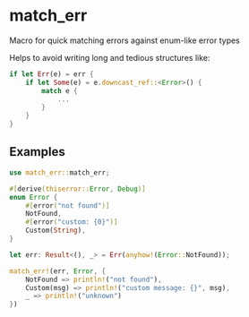 # match_err

Macro for quick matching errors against enum-like error types

Helps to avoid writing long and tedious structures like:
```rust
if let Err(e) = err {
    if let Some(e) = e.downcast_ref::<Error>() {
        match e {
            ...
        }
    }
}
```

## Examples

```rust
use match_err::match_err;

#[derive(thiserror::Error, Debug)]
enum Error {
    #[error("not found")]
    NotFound,
    #[error("custom: {0}")]
    Custom(String),
}

let err: Result<(), _> = Err(anyhow!(Error::NotFound));

match_err!(err, Error, {
    NotFound => println!("not found"),
    Custom(msg) => println!("custom message: {}", msg),
    _ => println!("unknown")
})
```
